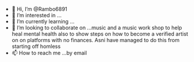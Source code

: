 - 👋 Hi, I’m @Rambo6891
- 👀 I’m interested in ...
- 🌱 I’m currently learning ...
- 💞️ I’m looking to collaborate on ...music and a music work shop to help heal mental health also to show steps on how to become a verified artist on on platforms with no finances. Asni have managed to do this from starting off homless 
- 📫 How to reach me ...by email 

<!---
Rambo6891/Rambo6891 is a ✨ special ✨ repository because its `README.md` (this file) appears on your GitHub profile.
You can click the Preview link to take a look at your changes.
--->
